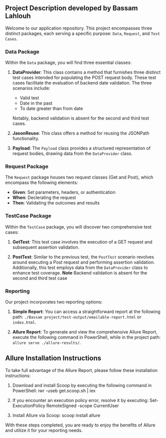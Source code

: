 ## Project Description developed by Bassam Lahlouh

Welcome to our application repository. This project encompasses three distinct packages, each serving a specific purpose: `Data`, `Request`, and `Test Cases`.

### Data Package

Within the `Data` package, you will find three essential classes:

1. **DataProvider**: This class contains a method that furnishes three distinct test cases intended for populating the POST request body. These test cases facilitate the evaluation of backend date validation. The three scenarios include: 
   - Valid test
   - Date in the past
   - To date greater than from date

   Notably, backend validation is absent for the second and third test cases.

2. **JasonReuse**: This class offers a method for reusing the JSONPath functionality.

3. **Payload**: The `Payload` class provides a structured representation of request bodies, drawing data from the `DataProvider` class.

### Request Package

The `Request` package houses two request classes (Get and Post), which encompass the following elements:

- **Given**: Set parameters, headers, or authentication
- **When**: Declerating the request  
- **Then**: Validating the outcomes and results

### TestCase Package

Within the `TestCase` package, you will discover two comprehensive test cases:

1. **GetTest**: This test case involves the execution of a GET request and subsequent assertion validation.

2. **PostTest**: Similar to the previous test, the `PostTest` scenario revolves around executing a Post request and performing assertion validation. Additionally, this test employs data from the `DataProvider` class to enhance test coverage.
**Note** Backend validation is absent for the second and third test case

### Reporting

Our project incorporates two reporting options:

1. **Simple Report**: You can access a straightforward report at the following path: `./Bassam project/test-output/emailable-report.html` or `index.html`.

2. **Allure Report**: To generate and view the comprehensive Allure Report, execute the following command in PowerShell, while in the project path: `allure serve ./allure-results/`.

## Allure Installation Instructions

To take full advantage of the Allure Report, please follow these installation instructions:

1. Download and install Scoop by executing the following command in PowerShell:
iwr -useb get.scoop.sh | iex

 
2. If you encounter an execution policy error, resolve it by executing:
Set-ExecutionPolicy RemoteSigned -scope CurrentUser


3. Install Allure via Scoop:
scoop install allure
 

With these steps completed, you are ready to enjoy the benefits of Allure and utilize it for your reporting needs.
